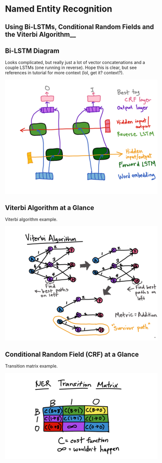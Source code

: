 # Named Entity Recognition
## Using Bi-LSTMs, Conditional Random Fields and the Viterbi Algorithm__


Bi-LSTM Diagram
---

Looks complicated, but really just a lot of vector concatenations and a couple LSTMs (one running in reverse).  Hope this is clear, but see references in tutorial for more context (lol, get it?  context?).

![bi-lstm](../images/blstm_crf_details.png)

Viterbi Algorithm at a Glance
---

Viterbi algorithm example.

![viterbi algorithm](../images/viterbi.png)

Conditional Random Field (CRF) at a Glance
---

Transition matrix example.

![crf](../images/crf_transition_matrix.png)

